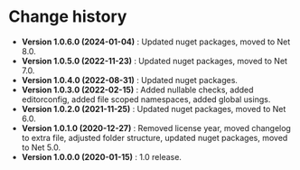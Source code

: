 # Change history

* **Version 1.0.6.0 (2024-01-04)** : Updated nuget packages, moved to Net 8.0.
* **Version 1.0.5.0 (2022-11-23)** : Updated nuget packages, moved to Net 7.0.
* **Version 1.0.4.0 (2022-08-31)** : Updated nuget packages.
* **Version 1.0.3.0 (2022-02-15)** : Added nullable checks, added editorconfig, added file scoped namespaces, added global usings.
* **Version 1.0.2.0 (2021-11-25)** : Updated nuget packages, moved to Net 6.0.
* **Version 1.0.1.0 (2020-12-27)** : Removed license year, moved changelog to extra file, adjusted folder structure, updated nuget packages, moved to Net 5.0.
* **Version 1.0.0.0 (2020-01-15)** : 1.0 release.